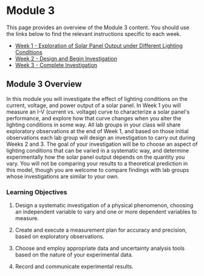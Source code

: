 # Module 3

This page provides an overview of the Module 3 content.  You should use the links below to find the relevant instructions specific to each week.

+ [Week 1 - Exploration of Solar Panel Output under Different Lighting Conditions](week1)
+ [Week 2 - Design and Begin Investigation](week2)
+ [Week 3 - Complete Investigation](week3)


<!-- [Background Reading](#background-reading) -->

## Module 3 Overview

In this module you will investigate the effect of lighting conditions on the current, voltage, and power output of a solar panel.  In Week 1 you will measure an I-V (current vs. voltage) curve to characterize a solar panel's performance, and explore how that curve changes when you alter the lighting conditions in some way.  All lab groups in your class will share exploratory observations at the end of Week 1, and based on those initial observations each lab group will design an investigation to carry out during Weeks 2 and 3.  The goal of your investigation will be to choose an aspect of lighting conditions that can be varied in a systematic way, and determine experimentally how the solar panel output depends on the quantity you vary.  You will not be comparing your results to a theoretical prediction in this model, though you are welcome to compare findings with lab groups whose investigations are similar to your own.

### Learning Objectives

1. Design a systematic investigation of a physical phenomenon, choosing an independent variable to vary and one or more dependent variables to measure.
 
2. Create and execute a measurement plan for accuracy and precision, based on exploratory observations.

3. Choose and employ appropriate data and uncertainty analysis tools based on the nature of your experimental data.

4. Record and communicate experimental results.
